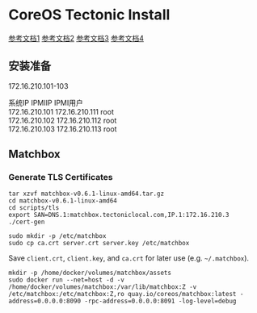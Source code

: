 # CoreOS Tectonic Install

[参考文档1](https://coreos.com/tectonic/docs/latest/install/bare-metal/metal-terraform.html)
[参考文档2](https://coreos.com/matchbox/docs/latest/deployment.html#docker)
[参考文档3](https://coreos.com/blog/matchbox-with-terraform)
[参考文档4](https://coreos.com/tectonic/docs/latest/tutorials/first-app.html)

## 安装准备

172.16.210.101-103

系统IP	IPMIIP	IPMI用户	
172.16.210.101	172.16.210.111	root	
172.16.210.102	172.16.210.112	root	
172.16.210.103	172.16.210.113	root


## Matchbox

### Generate TLS Certificates

```
tar xzvf matchbox-v0.6.1-linux-amd64.tar.gz
cd matchbox-v0.6.1-linux-amd64
cd scripts/tls
export SAN=DNS.1:matchbox.tectoniclocal.com,IP.1:172.16.210.3
./cert-gen

sudo mkdir -p /etc/matchbox
sudo cp ca.crt server.crt server.key /etc/matchbox
```

Save `client.crt`, `client.key`, and `ca.crt` for later use (e.g. `~/.matchbox`).

```
mkdir -p /home/docker/volumes/matchbox/assets
sudo docker run --net=host -d -v /home/docker/volumes/matchbox:/var/lib/matchbox:Z -v /etc/matchbox:/etc/matchbox:Z,ro quay.io/coreos/matchbox:latest -address=0.0.0.0:8090 -rpc-address=0.0.0.0:8091 -log-level=debug
```
